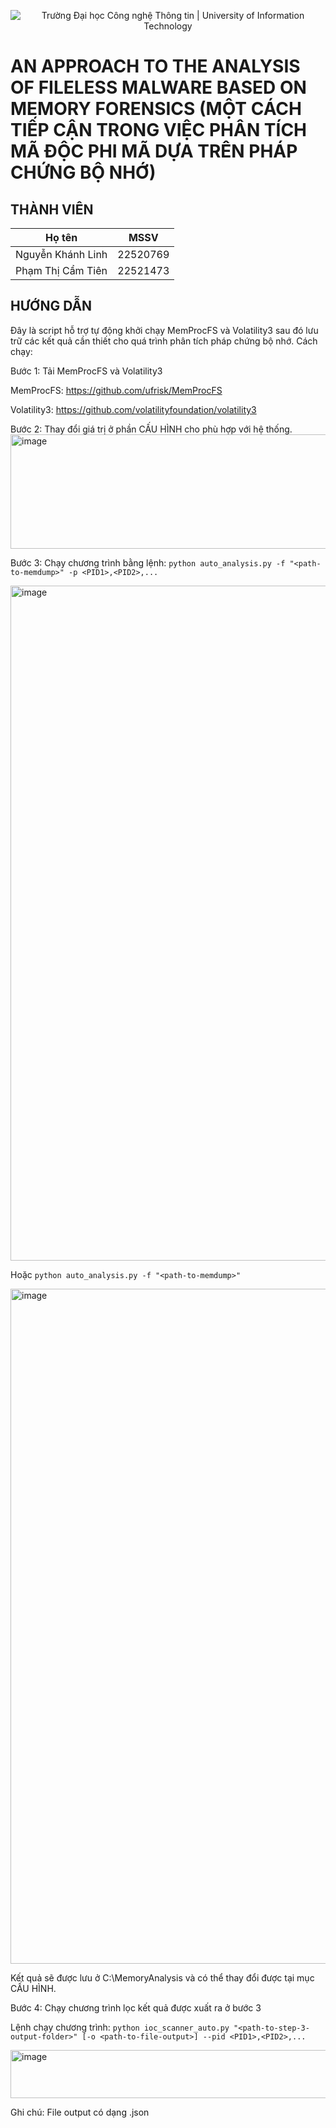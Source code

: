 <p align="center">
  <img src="[https://www.uit.edu.vn/sites/vi/files/banner_uit.png](https://www.uit.edu.vn/sites/vi/files/banner_uit.png)" alt="Trường Đại học Công nghệ Thông tin | University of Information Technology">
</p>

# AN APPROACH TO THE ANALYSIS OF FILELESS MALWARE BASED ON MEMORY FORENSICS (MỘT CÁCH TIẾP CẬN TRONG VIỆC PHÂN TÍCH MÃ ĐỘC PHI MÃ DỰA TRÊN PHÁP CHỨNG BỘ NHỚ)

## THÀNH VIÊN
| Họ tên | MSSV |
| ------ | ---- |
| Nguyễn Khánh Linh | 22520769 |
| Phạm Thị Cẩm Tiên | 22521473 |

## HƯỚNG DẪN

Đây là script hỗ trợ tự động khởi chạy MemProcFS và Volatility3 sau đó lưu trữ các kết quả cần thiết cho quá trình phân tích pháp chứng bộ nhớ. 
Cách chạy: 

Bước 1: Tải MemProcFS và Volatility3

MemProcFS: https://github.com/ufrisk/MemProcFS

Volatility3: https://github.com/volatilityfoundation/volatility3

Bước 2: Thay đổi giá trị ở phần CẤU HÌNH cho phù hợp với hệ thống.
<img width="1112" height="183" alt="image" src="https://github.com/user-attachments/assets/3297644e-2ef8-44bc-af2a-d4073aceb797" />

Bước 3: Chạy chương trình bằng lệnh: 
```python auto_analysis.py -f "<path-to-memdump>" -p <PID1>,<PID2>,...```

<img width="1920" height="1080" alt="image" src="https://github.com/user-attachments/assets/baa88357-4ea2-4272-963a-c7d9574bf269" />

Hoặc 
```python auto_analysis.py -f "<path-to-memdump>"```

<img width="1920" height="1080" alt="image" src="https://github.com/user-attachments/assets/e84736da-1f06-4a57-b0e8-da4e26f2a4c4" />


Kết quả sẽ được lưu ở C:\MemoryAnalysis và có thể thay đổi được tại mục CẤU HÌNH.

Bước 4: Chạy chương trình lọc kết quả được xuất ra ở bước 3

Lệnh chạy chương trình: ```python ioc_scanner_auto.py "<path-to-step-3-output-folder>" [-o <path-to-file-output>] --pid <PID1>,<PID2>,...```

<img width="835" height="77" alt="image" src="https://github.com/user-attachments/assets/696d9990-2e2b-4ee5-b3e4-0ebcce1789cc" />

Ghi chú: File output có dạng .json
